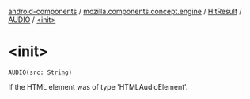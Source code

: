 [android-components](../../../index.md) / [mozilla.components.concept.engine](../../index.md) / [HitResult](../index.md) / [AUDIO](index.md) / [&lt;init&gt;](./-init-.md)

# &lt;init&gt;

`AUDIO(src: `[`String`](https://kotlinlang.org/api/latest/jvm/stdlib/kotlin/-string/index.html)`)`

If the HTML element was of type 'HTMLAudioElement'.


